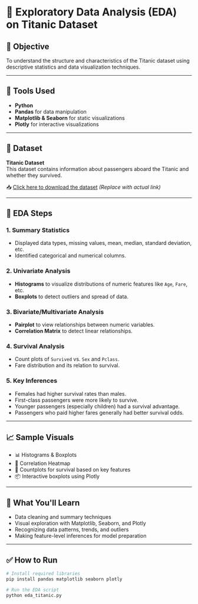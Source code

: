 # 🚢 Exploratory Data Analysis (EDA) on Titanic Dataset

## 📌 Objective
To understand the structure and characteristics of the Titanic dataset using descriptive statistics and data visualization techniques.

---

## 🧰 Tools Used
- **Python**
- **Pandas** for data manipulation
- **Matplotlib & Seaborn** for static visualizations
- **Plotly** for interactive visualizations

---

## 📁 Dataset
**Titanic Dataset**  
This dataset contains information about passengers aboard the Titanic and whether they survived.  

📥 [Click here to download the dataset](#) *(Replace with actual link)*

---

## 🧪 EDA Steps

### 1. Summary Statistics
- Displayed data types, missing values, mean, median, standard deviation, etc.
- Identified categorical and numerical columns.

### 2. Univariate Analysis
- **Histograms** to visualize distributions of numeric features like `Age`, `Fare`, etc.
- **Boxplots** to detect outliers and spread of data.

### 3. Bivariate/Multivariate Analysis
- **Pairplot** to view relationships between numeric variables.
- **Correlation Matrix** to detect linear relationships.

### 4. Survival Analysis
- Count plots of `Survived` vs. `Sex` and `Pclass`.
- Fare distribution and its relation to survival.

### 5. Key Inferences
- Females had higher survival rates than males.
- First-class passengers were more likely to survive.
- Younger passengers (especially children) had a survival advantage.
- Passengers who paid higher fares generally had better survival odds.

---

## 📈 Sample Visuals

- 📊 Histograms & Boxplots
- 🔗 Correlation Heatmap
- 🎯 Countplots for survival based on key features
- 📦 Interactive boxplots using Plotly

---

## 🧠 What You'll Learn
- Data cleaning and summary techniques
- Visual exploration with Matplotlib, Seaborn, and Plotly
- Recognizing data patterns, trends, and outliers
- Making feature-level inferences for model preparation

---

## ✅ How to Run
```bash
# Install required libraries
pip install pandas matplotlib seaborn plotly

# Run the EDA script
python eda_titanic.py
